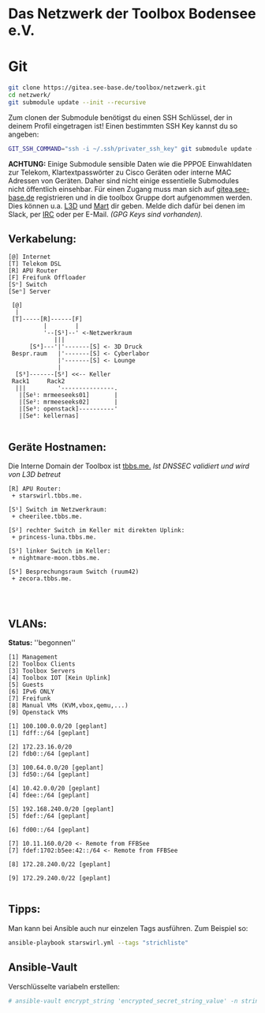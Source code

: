  Das Netzwerk der Toolbox Bodensee e.V.
==============================

# Git

```bash
git clone https://gitea.see-base.de/toolbox/netzwerk.git
cd netzwerk/
git submodule update --init --recursive
```

Zum clonen der Submodule benötigst du einen SSH Schlüssel, der in deinem Profil eingetragen ist!
Einen bestimmten SSH Key kannst du so angeben:
```bash
GIT_SSH_COMMAND="ssh -i ~/.ssh/privater_ssh_key" git submodule update --init --recursive
```
**ACHTUNG:**
Einige Submodule sensible Daten wie die PPPOE Einwahldaten zur Telekom, Klartextpasswörter zu Cisco Geräten oder interne MAC Adressen von Geräten.
Daher sind nicht einige essentielle Submodules nicht öffentlich einsehbar. Für einen Zugang muss man sich auf [gitea.see-base.de](https://gitea.see-base.de/) registrieren und in die toolbox Gruppe dort aufgenommen werden. Dies können u.a. [L3D](mailto:ansible-access-to-gitea-toolbox@l3d.yt) und [Mart](mailto:martin.hellebrand@toolbox-bodensee.de) dir geben. Melde dich dafür bei denen im Slack, per [IRC](https://webirc.hackint.org/#irc://irc.hackint.org/#ffbsee) oder per E-Mail. *(GPG Keys sind vorhanden).*

## Verkabelung:

```
[@] Internet
[T] Telekom DSL
[R] APU Router
[F] Freifunk Offloader
[Sⁿ] Switch
[Seⁿ] Server

 [@]
  |
 [T]-----[R]------[F]
          |        |
          '--[S¹]--' <-Netzwerkraum
             |||
      [S⁴]---'|'-------[S] <- 3D Druck       
 Bespr.raum   |'-------[S] <- Cyberlabor
              |'-------[S] <- Lounge
              |
  [S³]-------[S²] <<-- Keller
 Rack1     Rack2
  |||         '---------------.
   |[Se¹: mrmeeseeks01]       |
   |[Se²: mrmeeseeks02]       |
   |[Se³: openstack]----------'
   |[Se⁴: kellernas]
 
```

## Geräte Hostnamen:

Die Interne Domain der Toolbox ist [tbbs.me.](https://tbbs.me.)
*Ist DNSSEC validiert und wird von L3D betreut*

```
[R] APU Router:
 + starswirl.tbbs.me.

[S¹] Switch im Netzwerkraum:
 + cheerilee.tbbs.me.

[S²] rechter Switch im Keller mit direkten Uplink:
 + princess-luna.tbbs.me.

[S³] linker Switch im Keller:
 + nightmare-moon.tbbs.me.

[S⁴] Besprechungsraum Switch (ruum42)
 + zecora.tbbs.me.




```
## VLANs:

**Status:** ''begonnen''

```
[1] Management
[2] Toolbox Clients
[3] Toolbox Servers
[4] Toolbox IOT [Kein Uplink]
[5] Guests
[6] IPv6 ONLY
[7] Freifunk
[8] Manual VMs (KVM,vbox,qemu,...)
[9] Openstack VMs

[1] 100.100.0.0/20 [geplant]
[1] fdff::/64 [geplant]

[2] 172.23.16.0/20 
[2] fdb0::/64 [geplant]

[3] 100.64.0.0/20 [geplant]
[3] fd50::/64 [geplant]

[4] 10.42.0.0/20 [geplant]
[4] fdee::/64 [geplant]

[5] 192.168.240.0/20 [geplant]
[5] fdef::/64 [geplant]

[6] fd00::/64 [geplant]

[7] 10.11.160.0/20 <- Remote from FFBSee
[7] fdef:1702:b5ee:42::/64 <- Remote from FFBSee

[8] 172.28.240.0/22 [geplant]

[9] 172.29.240.0/22 [geplant]


```

 Tipps:
--------

Man kann bei Ansible auch nur einzelen Tags ausführen. Zum Beispiel so:

```bash
ansible-playbook starswirl.yml --tags "strichliste"
```

 Ansible-Vault
---------------

Verschlüsselte variabeln erstellen:
```bash
# ansible-vault encrypt_string 'encrypted_secret_string_value' -n string_name >> vars.yml
```
